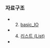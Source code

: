 
### 자료구조
- 02. [basic_IO](obsidian://open?vault=TIL_Obsidian&file=KDT%2F02.%20basic_IO)
- 04. [리스트 (List)](obsidian://open?vault=TIL_Obsidian&file=KDT%2F04.%20%EB%A6%AC%EC%8A%A4%ED%8A%B8%20(List))
- 